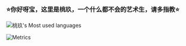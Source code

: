 ### ⭐你好呀宝，这里是桃玖，一个什么都不会的艺术生，请多指教⭐
![桃玖's Most used languages](https://github-readme-stats.vercel.app/api/top-langs/?username=luoyeye001&layout=compact&hide_border=true&langs_count=10)

![Metrics](https://metrics.lecoq.io/luoyeye001?template=classic&base=header%2C%20activity%2C%20community%2C%20repositories%2C%20metadata&base.indepth=false&base.hireable=false&base.skip=false&config.timezone=Asia%2FTokyo)



<!--
**luoyeye001/luoyeye001** is a ✨ _special_ ✨ repository because its `README.md` (this file) appears on your GitHub profile.

Here are some ideas to get you started:

- 🔭 I’m currently working on ...
- 🌱 I’m currently learning ...
- 👯 I’m looking to collaborate on ...
- 🤔 I’m looking for help with ...
- 💬 Ask me about ...
- 📫 How to reach me: ...
- 😄 Pronouns: ...
- ⚡ Fun fact: ...
-->
